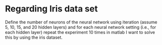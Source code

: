 
# Regarding Iris data set

Define the number of neurons of the neural network using iteration (assume 5, 10, 15, and 20 hidden  layers) and for each neural network setting (i.e., for each hidden layer) repeat the experiment 10 times in matlab
I want to solve this by using the iris dataset.

        